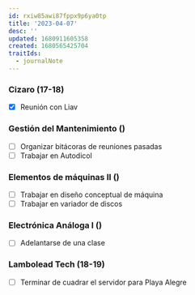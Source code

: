 ```yaml
---
id: rxiw85awi87fppx9p6ya0tp
title: '2023-04-07'
desc: ''
updated: 1680911605358
created: 1680565425704
traitIds:
  - journalNote
---
```


### Cizaro (17-18)
- [X] Reunión con Liav

### Gestión del Mantenimiento ()
- [ ] Organizar bitácoras de reuniones pasadas
- [ ] Trabajar en Autodicol

### Elementos de máquinas II ()
- [ ] Trabajar en diseño conceptual de máquina
- [ ] Trabajar en variador de discos

### Electrónica Análoga I ()
- [ ] Adelantarse de una clase

### Lambolead Tech (18-19)
- [ ] Terminar de cuadrar el servidor para Playa Alegre